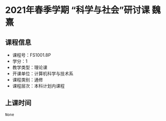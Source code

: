 # 2021年春季学期 “科学与社会”研讨课 魏熹






## 课程信息

- 课程号：FS1001.8P
- 学分：1
- 教学类型：理论课
- 开课单位：计算机科学与技术系
- 课程类别：通修
- 课程层次：本科计划内课程

## 上课时间

```
None
```

